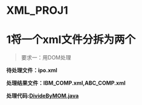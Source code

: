 # XML_PROJ1
1将一个xml文件分拆为两个
===
>要求一：用DOM处理

**待处理文件：ipo.xml**

**处理结果文件：IBM_COMP.xml,ABC_COMP.xml**

**处理代码:[DivideByMOM.java](https://github.com/EchoZhu/XML_PROJ1/blob/master/DivideByDOM.java)**


